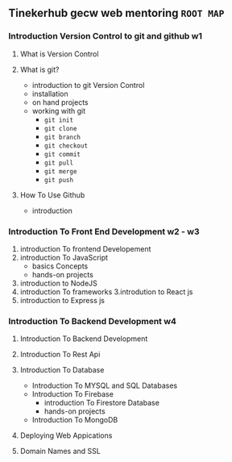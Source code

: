 ## Tinekerhub gecw web mentoring ```ROOT MAP ```

### Introduction Version Control to git and github w1
1. What is Version Control
2. What is git?
    - introduction to git Version Control
    - installation
    - on hand projects
    - working with git
        - ```git init``` 
        - ```git clone```
        - ```git branch```
        - ```git checkout```
        - ```git commit```
        - ```git pull```
        - ```git merge```
        - ```git push```
      
3. How To Use Github
    - introduction
   

### Introduction To Front End Development w2 - w3

1. introduction To frontend Developement
2. introduction To JavaScript
    - basics Concepts
    - hands-on projects
3. introduction to NodeJS
4. introduction To frameworks
3.introdution to React js
5. introduction to Express js
    
    
### Introduction To Backend Development w4

1. Introduction To Backend Development
2. Introduction To Rest Api
3. Introduction To Database
   - Introduction To MYSQL and SQL Databases
   - Introduction To Firebase
      - introduction To Firestore Database
      - hands-on projects
   - Introduction To MongoDB


4. Deploying Web Appications
5. Domain Names and SSL

